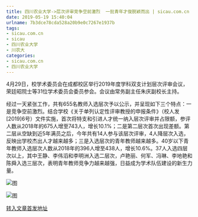 ```yaml
---
title: 四川农业大学->层次评审竞争空前激烈  一批青年才俊脱颖而出 | sicau.com.cn
date: 2019-05-19 15:40:04
urlname: 7b3dce78cda528a20b9e0c7267e1937b
tags: 
- sicau.com.cn
- sicau
- 四川农业大学
- 川农大
categories:
- sicau.com.cn
- 四川农业大学
---
```



4月29日，校学术委员会在成都校区举行2019年度学科双支计划层次评审会议，荣廷昭院士等31位学术委员会委员参会。会议由常务副主任朱庆副校长主持。

经过一天紧张工作，共有655名教师入选层次予以公示，并呈现如下三个特点：一是竞争空前激烈。结合学校《关于单列认定性评审教授的申报条件》（校人发[2019]6号）文件实施，首次将特支和引进人才统一纳入层次评审并占限额，参评人数从2018年的675人增至743人，增长10.1%；二是第二层次首次出现差额。第二层从空缺到近5年满员之后，今年共有14人参与该层次评审，4人降层次入选，反映出学校杰出人才越来越多；三是入选层次的青年教师越来越多。40岁以下青年教师入选层次人数从2018年的396人增至438人，增长10.6%。37人入选四层次以上，其中王静、李伟滔和李明洲入选二层次，卢艳丽、何军、冯琳、李地艳和陈舜入选三层次，表明青年教师竞争力越来越强，日益成为学术队伍建设的新生力量。



![图](https://news.sicau.edu.cn/__local/8/79/E3/501B42E1216B8E75A67E7879E13_B08AA750_97A1.jpg)

![图](https://news.sicau.edu.cn/__local/4/11/5D/F8AC778BE3C8AFDD1BC58FB591B_400EA132_990A.jpg)

[转入文章首发地址](https://news.sicau.edu.cn/info/1135/51496.htm)